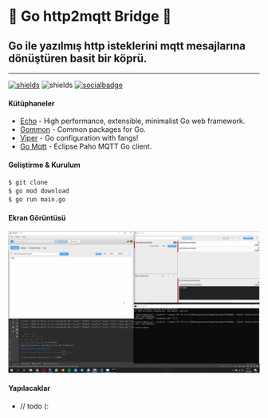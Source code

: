 # 🚀 Go http2mqtt Bridge 🚀 
##  Go ile yazılmış http isteklerini mqtt mesajlarına dönüştüren basit bir köprü.
---
[![shields](https://img.shields.io/badge/made%20with-go-blue?logo=go&style=for-the-badge&logoColor=white)](https://golang.org) ![shields](https://img.shields.io/badge/License-GPL-green.svg?logo=read-the-docs&style=for-the-badge&logoColor=white)
[![socialbadge](https://img.shields.io/twitter/follow/yakutozcan.svg?style=social)](https://twitter.com/yakutozcan)
#### Kütüphaneler
* [Echo](github.com/labstack/echo) - High performance, extensible, minimalist Go web framework.
* [Gommon](github.com/labstack/gommon) - Common packages for Go.
* [Viper](github.com/spf13/viper) - Go configuration with fangs!
* [Go Mqtt](github.com/eclipse/paho.mqtt.golang) - Eclipse Paho MQTT Go client.

#### Geliştirme & Kurulum
```sh
$ git clone
$ go mod download
$ go run main.go
```
#### Ekran Görüntüsü
![http2mqtt](https://github.com/yakutozcan/http2mqtt/blob/master/screen.gif?raw=true)

#### Yapılacaklar
 - // todo (:
